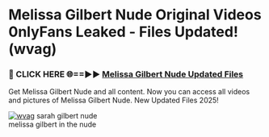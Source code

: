 # Melissa Gilbert Nude Original Videos 0nlyFans Leaked - Files Updated! (wvag)

<h3>🔴 CLICK HERE 🌐==►► <a href="https://tinyurl.com/52m3yx9h" rel="nofollow">Melissa Gilbert Nude Updated Files</a></h3>

Get Melissa Gilbert Nude and all content. Now you can access all videos and pictures of Melissa Gilbert Nude. New Updated Files 2025!

[![wvag](https://i.imgur.com/TnHtlc8.gif)](https://tinyurl.com/52m3yx9h)
sarah gilbert nude<br>
melissa gilbert in the nude